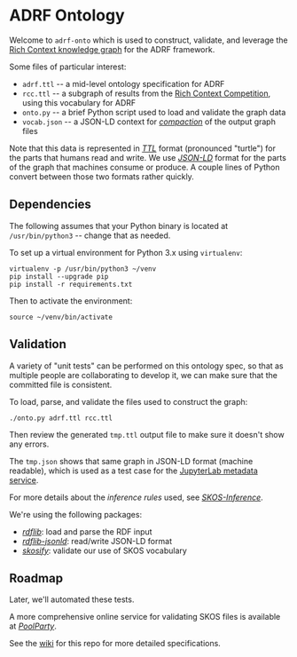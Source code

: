 # ADRF Ontology

Welcome to `adrf-onto` which is used to construct, validate, and
leverage the [Rich Context knowledge graph](https://coleridgeinitiative.org/richcontext) for the ADRF framework.

Some files of particular interest:

  * `adrf.ttl` -- a mid-level ontology specification for ADRF
  * `rcc.ttl` -- a subgraph of results from the [Rich Context Competition](https://coleridgeinitiative.org/richcontextcompetition), using this vocabulary for ADRF
  * `onto.py` -- a brief Python script used to load and validate the graph data
  * `vocab.json` -- a JSON-LD context for [*compaction*](https://www.w3.org/TR/json-ld-api/#compaction) of the output graph files

Note that this data is represented in [*TTL*](https://www.w3.org/TR/turtle/) format
(pronounced "turtle") for the parts that humans read and write.
We use [*JSON-LD*](https://json-ld.org/) format for the parts of the graph that machines consume or produce.
A couple lines of Python convert between those two formats rather quickly.


## Dependencies

The following assumes that your Python binary is located at
`/usr/bin/python3` -- change that as needed.

To set up a virtual environment for Python 3.x using `virtualenv`:
```
virtualenv -p /usr/bin/python3 ~/venv
pip install --upgrade pip
pip install -r requirements.txt
```

Then to activate the environment:
```
source ~/venv/bin/activate
```


## Validation

A variety of "unit tests" can be performed on this ontology spec, so
that as multiple people are collaborating to develop it, we can make
sure that the committed file is consistent.

To load, parse, and validate the files used to construct the graph:

```
./onto.py adrf.ttl rcc.ttl
```

Then review the generated `tmp.ttl` output file to make sure it
doesn't show any errors.

The `tmp.json` shows that same graph in JSON-LD format (machine
readable), which is used as a test case for the [JupyterLab metadata service](https://github.com/jupyterlab/jupyterlab-metadata-service/issues/23#issuecomment-506786436).

For more details about the *inference rules* used, see
[*SKOS-Inference*](https://github.com/NatLibFi/Skosify/wiki/SKOS-Inference).

We're using the following packages:

  * [*rdflib*](https://rdflib.readthedocs.io/): load and parse the RDF input
  * [*rdflib-jsonld*](https://github.com/RDFLib/rdflib-jsonld): read/write JSON-LD format
  * [*skosify*](https://skosify.readthedocs.io/): validate our use of SKOS vocabulary


## Roadmap

Later, we'll automated these tests.

A more comprehensive online service for validating SKOS files is
available at [*PoolParty*](https://qskos.poolparty.biz/login).

See the [wiki](https://github.com/Coleridge-Initiative/adrf-onto/wiki) for this repo for more detailed specifications.
